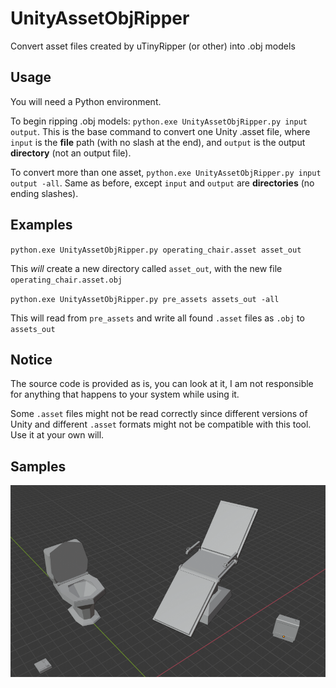 # UnityAssetObjRipper
Convert asset files created by uTinyRipper (or other) into .obj models

## Usage
You will need a Python environment.

To begin ripping .obj models: `python.exe UnityAssetObjRipper.py input output`. This is the base command to convert one Unity .asset file, where `input` is the **file** path (with no slash at the end), and `output` is the output **directory** (not an output file).

To convert more than one asset, `python.exe UnityAssetObjRipper.py input output -all`. Same as before, except `input` and `output` are **directories** (no ending slashes).

## Examples

`python.exe UnityAssetObjRipper.py operating_chair.asset asset_out`

This *will* create a new directory called `asset_out`, with the new file `operating_chair.asset.obj`

`python.exe UnityAssetObjRipper.py pre_assets assets_out -all`

This will read from `pre_assets` and write all found `.asset` files as `.obj` to `assets_out`

## Notice

The source code is provided as is, you can look at it, I am not responsible for anything that happens to your system while using it. 

Some `.asset` files might not be read correctly since different versions of Unity and different `.asset` formats might not be compatible with this tool. Use it at your own will.

## Samples

![alt text](samples.PNG?raw=true "Title")

